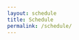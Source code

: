 ```yaml
---
layout: schedule
title: Schedule
permalink: /schedule/
---
```


<!-- 
> Please check this page again closer to the actual workshop date.
--> 
